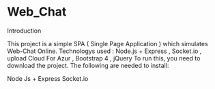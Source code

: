 # Web_Chat
Introduction

This project is a simple SPA ( Single Page Application ) which simulates Web-Chat Online.
Technologys used : Node.js + Express , Socket.io , upload Cloud For Azur , Bootstrap 4 , jQuery
To run this, you need to download the project.
The following are needed to install:

Node Js  + Express
Socket.io
